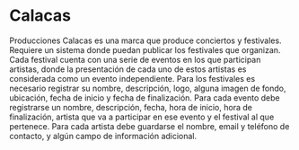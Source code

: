 # Calacas 

Producciones Calacas es una marca que produce conciertos y festivales. Requiere un sistema donde
puedan publicar los festivales que organizan.
Cada festival cuenta con una serie de eventos en los que participan artistas, donde la presentación de
cada uno de estos artistas es considerada como un evento independiente.
Para los festivales es necesario registrar su nombre, descripción, logo, alguna imagen de fondo,
ubicación, fecha de inicio y fecha de finalización.
Para cada evento debe registrarse un nombre, descripción, fecha, hora de inicio, hora de finalización,
artista que va a participar en ese evento y el festival al que pertenece.
Para cada artista debe guardarse el nombre, email y teléfono de contacto, y algún campo de
información adicional.
